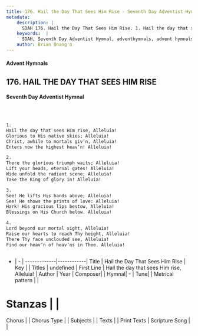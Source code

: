 ```yaml
---
title: 176. Hail the Day That Sees Him Rise - Seventh Day Adventist Hymnal
metadata:
    description: |
      SDAH 176. Hail the Day That Sees Him Rise. 1. Hail the day that sees Him rise, Alleluia! Glorious to His native skies; Alleluia! Christ, awhile to mortals giv’n, Alleluia! Enters now the highest heav’n! Alleluia!
    keywords:  |
      SDAH, Seventh Day Adventist Hymnal, adventhymnals, advent hymnals, Hail the Day That Sees Him Rise, Hail the day that sees Him rise, Alleluia! 
    author: Brian Onang'o
---
```


#### Advent Hymnals
## 176. HAIL THE DAY THAT SEES HIM RISE
#### Seventh Day Adventist Hymnal

```txt



1.
Hail the day that sees Him rise, Alleluia!
Glorious to His native skies; Alleluia!
Christ, awhile to mortals giv’n, Alleluia!
Enters now the highest heav’n! Alleluia!

2.
There the glorious triumph waits; Alleluia!
Lift your heads, eternal gates! Alleluia!
Wide unfold the radiant scene; Alleluia!
Take the King of glory in! Alleluia!

3.
See! He lifts His hands above; Alleluia!
See! He shows the prints of love: Alleluia!
Hark! His gracious lips bestow, Alleluia!
Blessings on His Church below. Alleluia!

4.
Lord beyond our mortal sight, Alleluia!
Raise our hearts to reach Thy height, Alleluia!
There Thy face unclouded see, Alleluia!
Find our heav’n of heav’ns in Thee. Alleluia!



```

- |   -  |
-------------|------------|
Title | Hail the Day That Sees Him Rise |
Key |  |
Titles | undefined |
First Line | Hail the day that sees Him rise, Alleluia! |
Author | 
Year | 
Composer|  |
Hymnal|  - |
Tune|  |
Metrical pattern | |
# Stanzas |  |
Chorus |  |
Chorus Type |  |
Subjects |  |
Texts |  |
Print Texts | 
Scripture Song |  |
  

